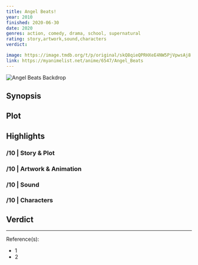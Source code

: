 ```yaml
---
title: Angel Beats!
year: 2010
finished: 2020-06-30
date: 2020
genres: action, comedy, drama, school, supernatural
rating: story,artwork,sound,characters
verdict:

image: https://image.tmdb.org/t/p/original/skQ8qieQPRHXeE4NW5PjVpwsAj8.jpg
link: https://myanimelist.net/anime/6547/Angel_Beats
---
```


![Angel Beats Backdrop](https://image.tmdb.org/t/p/original/lV5n3E6GkHHEIBClkett0hSyqo.jpg)

## Synopsis

## Plot

## Highlights

### /10 | Story & Plot

### /10 | Artwork & Animation

### /10 | Sound

### /10 | Characters

## Verdict

<!-- SPOILERS -->

<!-- CLOSING -->

---
Reference(s):

- 1
- 2
